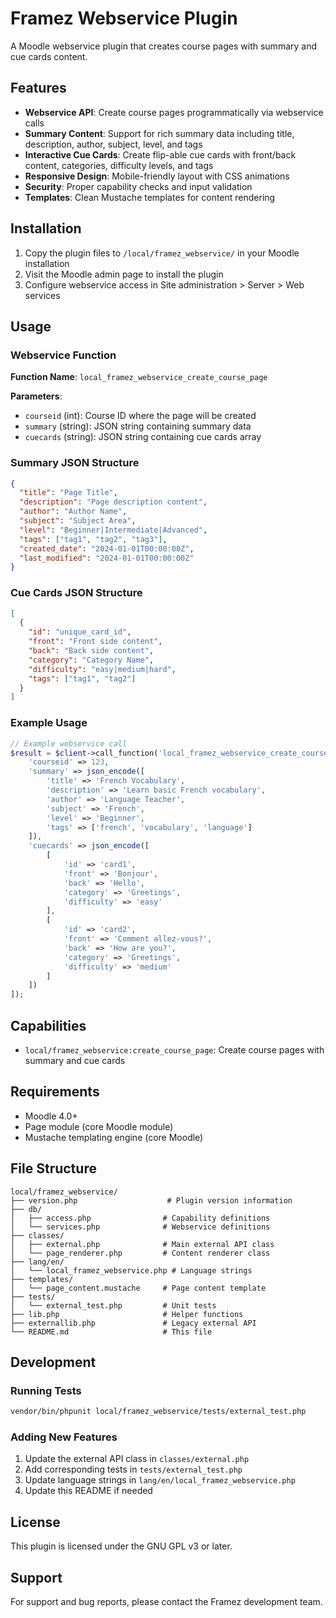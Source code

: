 # Framez Webservice Plugin

A Moodle webservice plugin that creates course pages with summary and cue cards content.

## Features

- **Webservice API**: Create course pages programmatically via webservice calls
- **Summary Content**: Support for rich summary data including title, description, author, subject, level, and tags
- **Interactive Cue Cards**: Create flip-able cue cards with front/back content, categories, difficulty levels, and tags
- **Responsive Design**: Mobile-friendly layout with CSS animations
- **Security**: Proper capability checks and input validation
- **Templates**: Clean Mustache templates for content rendering

## Installation

1. Copy the plugin files to `/local/framez_webservice/` in your Moodle installation
2. Visit the Moodle admin page to install the plugin
3. Configure webservice access in Site administration > Server > Web services

## Usage

### Webservice Function

**Function Name**: `local_framez_webservice_create_course_page`

**Parameters**:
- `courseid` (int): Course ID where the page will be created
- `summary` (string): JSON string containing summary data
- `cuecards` (string): JSON string containing cue cards array

### Summary JSON Structure

```json
{
  "title": "Page Title",
  "description": "Page description content",
  "author": "Author Name",
  "subject": "Subject Area",
  "level": "Beginner|Intermediate|Advanced",
  "tags": ["tag1", "tag2", "tag3"],
  "created_date": "2024-01-01T00:00:00Z",
  "last_modified": "2024-01-01T00:00:00Z"
}
```

### Cue Cards JSON Structure

```json
[
  {
    "id": "unique_card_id",
    "front": "Front side content",
    "back": "Back side content",
    "category": "Category Name",
    "difficulty": "easy|medium|hard",
    "tags": ["tag1", "tag2"]
  }
]
```

### Example Usage

```php
// Example webservice call
$result = $client->call_function('local_framez_webservice_create_course_page', [
    'courseid' => 123,
    'summary' => json_encode([
        'title' => 'French Vocabulary',
        'description' => 'Learn basic French vocabulary',
        'author' => 'Language Teacher',
        'subject' => 'French',
        'level' => 'Beginner',
        'tags' => ['french', 'vocabulary', 'language']
    ]),
    'cuecards' => json_encode([
        [
            'id' => 'card1',
            'front' => 'Bonjour',
            'back' => 'Hello',
            'category' => 'Greetings',
            'difficulty' => 'easy'
        ],
        [
            'id' => 'card2',
            'front' => 'Comment allez-vous?',
            'back' => 'How are you?',
            'category' => 'Greetings',
            'difficulty' => 'medium'
        ]
    ])
]);
```

## Capabilities

- `local/framez_webservice:create_course_page`: Create course pages with summary and cue cards

## Requirements

- Moodle 4.0+
- Page module (core Moodle module)
- Mustache templating engine (core Moodle)

## File Structure

```
local/framez_webservice/
├── version.php                    # Plugin version information
├── db/
│   ├── access.php                # Capability definitions
│   └── services.php              # Webservice definitions
├── classes/
│   ├── external.php              # Main external API class
│   └── page_renderer.php         # Content renderer class
├── lang/en/
│   └── local_framez_webservice.php # Language strings
├── templates/
│   └── page_content.mustache     # Page content template
├── tests/
│   └── external_test.php         # Unit tests
├── lib.php                       # Helper functions
├── externallib.php               # Legacy external API
└── README.md                     # This file
```

## Development

### Running Tests

```bash
vendor/bin/phpunit local/framez_webservice/tests/external_test.php
```

### Adding New Features

1. Update the external API class in `classes/external.php`
2. Add corresponding tests in `tests/external_test.php`
3. Update language strings in `lang/en/local_framez_webservice.php`
4. Update this README if needed

## License

This plugin is licensed under the GNU GPL v3 or later.

## Support

For support and bug reports, please contact the Framez development team.




